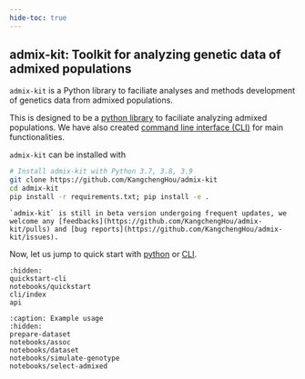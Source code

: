 ```yaml
---
hide-toc: true
---
```


## admix-kit: Toolkit for analyzing genetic data of admixed populations
`admix-kit` is a Python library to faciliate analyses and methods development of genetics 
data from admixed populations.

This is designed to be a [python library](api.md) to faciliate analyzing admixed populations. 
We have also created [command line interface (CLI)](cli/index.md) for main functionalities.

`admix-kit` can be installed with
```bash
# Install admix-kit with Python 3.7, 3.8, 3.9
git clone https://github.com/KangchengHou/admix-kit
cd admix-kit
pip install -r requirements.txt; pip install -e .
```

```{note}
`admix-kit` is still in beta version undergoing frequent updates, we welcome any [feedbacks](https://github.com/KangchengHou/admix-kit/pulls) and [bug reports](https://github.com/KangchengHou/admix-kit/issues).   
```

Now, let us jump to quick start with [python](notebooks/quickstart) or [CLI](quickstart-cli.md).

<!-- `admix-kit` has been used in the following projects:
1. On powerful GWAS in admixed populations. [Nature Genetics (2021)](https://www.nature.com/articles/s41588-021-00953-5).
2.  -->


```{toctree}
:hidden:
quickstart-cli
notebooks/quickstart
cli/index
api
```

```{toctree}
:caption: Example usage
:hidden:
prepare-dataset
notebooks/assoc
notebooks/dataset
notebooks/simulate-genotype
notebooks/select-admixed
```